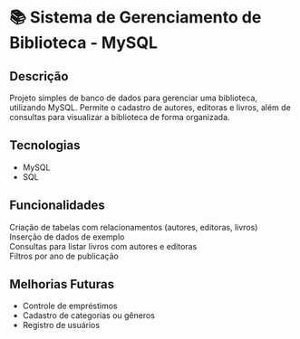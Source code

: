 # 📚 Sistema de Gerenciamento de Biblioteca - MySQL

## Descrição  
Projeto simples de banco de dados para gerenciar uma biblioteca, utilizando MySQL. Permite o cadastro de autores, editoras e livros, além de consultas para visualizar a biblioteca de forma organizada.

## Tecnologias  
- MySQL  
- SQL  

## Funcionalidades  
Criação de tabelas com relacionamentos (autores, editoras, livros)  
Inserção de dados de exemplo  
Consultas para listar livros com autores e editoras  
Filtros por ano de publicação  

## Melhorias Futuras  
- Controle de empréstimos  
- Cadastro de categorias ou gêneros  
- Registro de usuários
